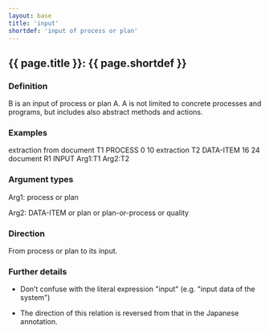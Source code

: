 ```yaml
---
layout: base
title: 'input'
shortdef: 'input of process or plan'
---
```


## <a class="relation" nolink>{{ page.title }}</a>: {{ page.shortdef }}

### Definition

B is an input of process or plan A. A is not limited to concrete
processes and programs, but includes also abstract methods and
actions.

### Examples

<div class="ann-annotation">
extraction from document
T1 PROCESS 0 10 extraction
T2 DATA-ITEM 16 24 document
R1 INPUT Arg1:T1 Arg2:T2
</div>

### Argument types

Arg1: <a class="span" nolink>process</a> or <a class="span" nolink>plan</a>

Arg2: <a class="span" nolink>DATA-ITEM</a> or <a class="span" nolink>plan</a> or <a class="span" nolink>plan-or-process</a> or <a class="span" nolink>quality</a>

### Direction

From process or plan to its input.

### Further details

* Don’t confuse with the literal expression "input" (e.g. "input data
  of the system")

* The direction of this relation is reversed from that in the Japanese
  annotation.
